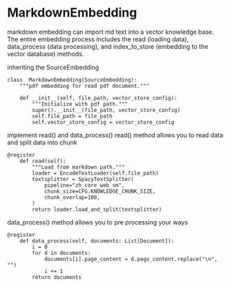 MarkdownEmbedding
==================================
markdown embedding can import md text into a vector knowledge base. The entire embedding process includes the read (loading data), data_process (data processing), and index_to_store (embedding to the vector database) methods.

inheriting the SourceEmbedding

```
class  MarkdownEmbedding(SourceEmbedding):
    """pdf embedding for read pdf document."""

    def __init__(self, file_path, vector_store_config):
        """Initialize with pdf path."""
        super().__init__(file_path, vector_store_config)
        self.file_path = file_path
        self.vector_store_config = vector_store_config
```
implement read() and data_process()
read() method allows you to read data and split data into chunk

```
@register
    def read(self):
        """Load from markdown path."""
        loader = EncodeTextLoader(self.file_path)
        textsplitter = SpacyTextSplitter(
            pipeline="zh_core_web_sm",
            chunk_size=CFG.KNOWLEDGE_CHUNK_SIZE,
            chunk_overlap=100,
        )
        return loader.load_and_split(textsplitter)
```

data_process() method allows you to pre processing your ways
```
@register
    def data_process(self, documents: List[Document]):
        i = 0
        for d in documents:
            documents[i].page_content = d.page_content.replace("\n", "")
            i += 1
        return documents
```